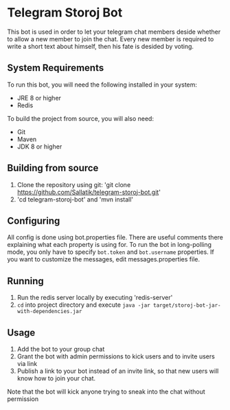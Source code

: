 # Telegram Storoj Bot

This bot is used in order to let your telegram chat members deside whether to allow a new member to join the chat.
Every new member is required to write a short text about himself, then his fate is desided by voting.

## System Requirements

To run this bot, you will need the following installed in your system:

* JRE 8 or higher
* Redis

To build the project from source, you will also need:

* Git
* Maven
* JDK 8 or higher
 		
## Building from source

1. Clone the repository using git: 'git clone https://github.com/Sallatik/telegram-storoj-bot.git'
2. 'cd telegram-storoj-bot' and 'mvn install'

## Configuring

All config is done using bot.properties file. There are useful comments there explaining what each property is using for.
To run the bot in long-polling mode, you only have to specify `bot.token` and `bot.username` properties.
If you want to customize the messages, edit messages.properties file.

## Running

1. Run the redis server locally by executing 'redis-server'
2. `cd` into project directory and execute `java -jar target/storoj-bot-jar-with-dependencies.jar`

## Usage

1. Add the bot to your group chat
2. Grant the bot with admin permissions to kick users and to invite users via link
3. Publish a link to your bot instead of an invite link, so that new users will know how to join your chat.

Note that the bot will kick anyone trying to sneak into the chat without permission
